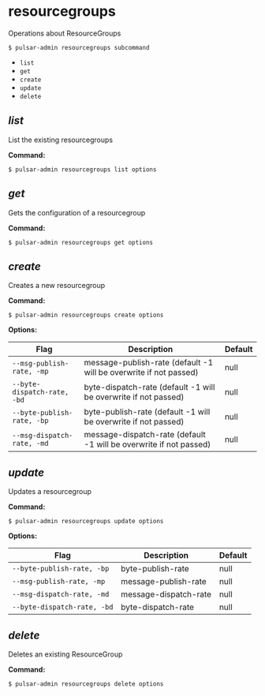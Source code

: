 # resourcegroups

Operations about ResourceGroups


```shell
$ pulsar-admin resourcegroups subcommand
```

* `list`
* `get`
* `create`
* `update`
* `delete`


## <em>list</em>

List the existing resourcegroups

**Command:**

```shell
$ pulsar-admin resourcegroups list options
```



## <em>get</em>

Gets the configuration of a resourcegroup

**Command:**

```shell
$ pulsar-admin resourcegroups get options
```



## <em>create</em>

Creates a new resourcegroup

**Command:**

```shell
$ pulsar-admin resourcegroups create options
```

**Options:**

|Flag|Description|Default|
|---|---|---|
| `--msg-publish-rate, -mp` | message-publish-rate (default -1 will be overwrite if not passed)|null||
| `--byte-dispatch-rate, -bd` | byte-dispatch-rate (default -1 will be overwrite if not passed)|null||
| `--byte-publish-rate, -bp` | byte-publish-rate (default -1 will be overwrite if not passed)|null||
| `--msg-dispatch-rate, -md` | message-dispatch-rate (default -1 will be overwrite if not passed)|null||


## <em>update</em>

Updates a resourcegroup

**Command:**

```shell
$ pulsar-admin resourcegroups update options
```

**Options:**

|Flag|Description|Default|
|---|---|---|
| `--byte-publish-rate, -bp` | byte-publish-rate |null||
| `--msg-publish-rate, -mp` | message-publish-rate |null||
| `--msg-dispatch-rate, -md` | message-dispatch-rate |null||
| `--byte-dispatch-rate, -bd` | byte-dispatch-rate |null||


## <em>delete</em>

Deletes an existing ResourceGroup

**Command:**

```shell
$ pulsar-admin resourcegroups delete options
```


